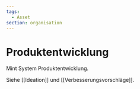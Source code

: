 ```yaml
---
tags:
  - Asset
section: organisation
---
```


# Produktentwicklung

Mint System Produktentwicklung.

Siehe [[Ideation]] und [[Verbesserungsvorschläge]].
